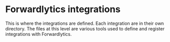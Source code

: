 # Forwardlytics integrations

This is where the integrations are defined. Each integration are in their own directory. The files at this level are various tools used to define and register integrations with Forwardlytics.